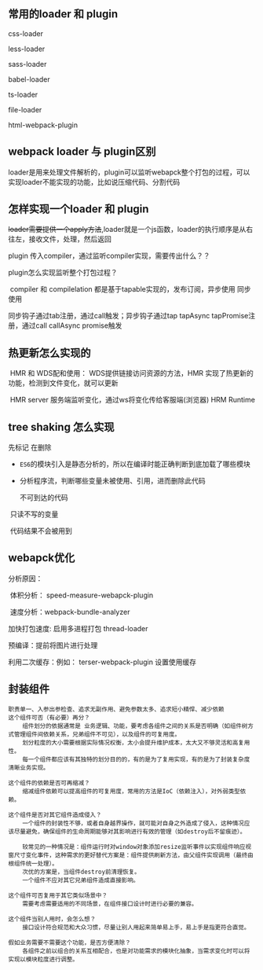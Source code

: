 ## 常用的loader 和 plugin

css-loader

less-loader

sass-loader

babel-loader

ts-loader

file-loader



html-webpack-plugin

## webpack loader 与 plugin区别

loader是用来处理文件解析的，plugin可以监听webapck整个打包的过程，可以实现loader不能实现的功能，比如说压缩代码、分割代码

## 怎样实现一个loader 和 plugin

~~loader需要提供一个apply方法~~,loader就是一个js函数，loader的执行顺序是从右往左，接收文件，处理，然后返回

plugin 传入compiler，通过监听compiler实现，需要传出什么？？

plugin怎么实现监听整个打包过程？

​	compiler 和 compilelation 都是基于tapable实现的，发布订阅，异步使用 同步使用

同步钩子通过tab注册，通过call触发；异步钩子通过tap tapAsync tapPromise注册，通过call callAsync promise触发

## 热更新怎么实现的

​	HMR 和 WDS配和使用： WDS提供链接访问资源的方法，HMR 实现了热更新的功能，检测到文件变化，就可以更新

​    HMR server 服务端监听变化，通过ws将变化传给客服端(浏览器) HRM Runtime

## tree shaking 怎么实现

先标记 在删除

- `ES6`的模块引入是静态分析的，所以在编译时能正确判断到底加载了哪些模块
- 分析程序流，判断哪些变量未被使用、引用，进而删除此代码

 	不可到达的代码

​	 只读不写的变量

​    代码结果不会被用到

## webapck优化

分析原因：

​	体积分析： speed-measure-webapck-plugin

​	速度分析：webpack-bundle-analyzer

加快打包速度: 启用多进程打包 thread-loader  

预编译：提前将图片进行处理

利用二次缓存：例如：  terser-webpack-plugin 设置使用缓存


## 封装组件
	职责单一、入参出参检查、追求无副作用、避免参数太多、追求短小精悍、减少依赖
	这个组件可否（有必要）再分？
		组件划分的依据通常是 业务逻辑、功能，要考虑各组件之间的关系是否明确（如组件树方式管理组件间依赖关系，兄弟组件不可见），以及组件的可复用度。
		划分粒度的大小需要根据实际情况权衡，太小会提升维护成本，太大又不够灵活和高复用性。
		每一个组件都应该有其独特的划分目的的，有的是为了复用实现，有的是为了封装复杂度清晰业务实现。

	这个组件的依赖是否可再缩减？
		缩减组件依赖可以提高组件的可复用度，常用的方法是IoC（依赖注入），对外弱类型依赖。

	这个组件是否对其它组件造成侵入？
		一个组件的封装性不够，或者自身越界操作，就可能对自身之外造成了侵入，这种情况应该尽量避免，确保组件的生命周期能够对其影响进行有效的管理（如destroy后不留痕迹）。

		较常见的一种情况是：组件运行时对window对象添加resize监听事件以实现组件响应视窗尺寸变化事件，这种需求的更好替代方案是：组件提供刷新方法，由父组件实现调用（最终由根组件统一处理）。
		次优的方案是，当组件destroy前清理恢复。
		一个组件不应对其它兄弟组件造成直接影响。

	这个组件可否复用于其它类似场景中？
		需要考虑需要适用的不同场景，在组件接口设计时进行必要的兼容。

	这个组件当别人用时，会怎么想？
		接口设计符合规范和大众习惯，尽量让别人用起来简单易上手，易上手是指更符合直觉。

	假如业务需要不需要这个功能，是否方便清除？
		各组件之前以组合的关系互相配合，也是对功能需求的模块化抽象，当需求变化时可以将实现以模块粒度进行调整。